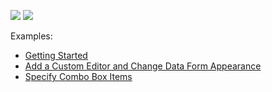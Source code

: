 <!-- default badges list -->
![](https://img.shields.io/endpoint?url=https://codecentral.devexpress.com/api/v1/VersionRange/314486701/20.2.1%2B)
[![](https://img.shields.io/badge/📖_How_to_use_DevExpress_Examples-e9f6fc?style=flat-square)](https://docs.devexpress.com/GeneralInformation/403183)
<!-- default badges end -->
Examples:

- [Getting Started](./CS/GettingStarted)  
- [Add a Custom Editor and Change Data Form Appearance](./CS/CustomAppearance) 
- [Specify Combo Box Items](./CS/ComboBoxEditor)
